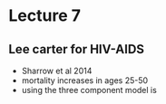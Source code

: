 # Lecture 7  

## Lee carter for HIV-AIDS  
- Sharrow et al 2014  
- mortality increases in ages 25-50  
- using the three component model is  
